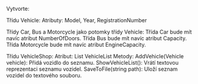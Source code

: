 Vytvorte:

Třídu Vehicle: Atributy: Model, Year, RegistrationNumber

Třídy Car, Bus a Motorcycle jako potomky třídy Vehicle:
Třída Car bude mít navíc atribut NumberOfDoors.
Třída Bus bude mít navíc atribut Capacity.
Třída Motorcycle bude mít navíc atribut EngineCapacity.

Třídu VehicleShop:
Atribut: List<Vehicle> VehicleList
Metody:
AddVehicle(Vehicle vehicle): Přidá vozidlo do seznamu.
ShowVehicleList(): Vrátí textovou reprezentaci seznamu vozidel.
SaveToFile(string path): Uloží seznam vozidel do textového souboru.

